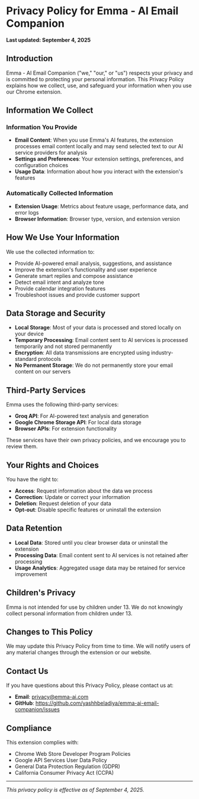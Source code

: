 # Privacy Policy for Emma - AI Email Companion

**Last updated: September 4, 2025**

## Introduction

Emma - AI Email Companion ("we," "our," or "us") respects your privacy and is committed to protecting your personal information. This Privacy Policy explains how we collect, use, and safeguard your information when you use our Chrome extension.

## Information We Collect

### Information You Provide
- **Email Content**: When you use Emma's AI features, the extension processes email content locally and may send selected text to our AI service providers for analysis
- **Settings and Preferences**: Your extension settings, preferences, and configuration choices
- **Usage Data**: Information about how you interact with the extension's features

### Automatically Collected Information
- **Extension Usage**: Metrics about feature usage, performance data, and error logs
- **Browser Information**: Browser type, version, and extension version

## How We Use Your Information

We use the collected information to:
- Provide AI-powered email analysis, suggestions, and assistance
- Improve the extension's functionality and user experience
- Generate smart replies and compose assistance
- Detect email intent and analyze tone
- Provide calendar integration features
- Troubleshoot issues and provide customer support

## Data Storage and Security

- **Local Storage**: Most of your data is processed and stored locally on your device
- **Temporary Processing**: Email content sent to AI services is processed temporarily and not stored permanently
- **Encryption**: All data transmissions are encrypted using industry-standard protocols
- **No Permanent Storage**: We do not permanently store your email content on our servers

## Third-Party Services

Emma uses the following third-party services:
- **Groq API**: For AI-powered text analysis and generation
- **Google Chrome Storage API**: For local data storage
- **Browser APIs**: For extension functionality

These services have their own privacy policies, and we encourage you to review them.

## Your Rights and Choices

You have the right to:
- **Access**: Request information about the data we process
- **Correction**: Update or correct your information
- **Deletion**: Request deletion of your data
- **Opt-out**: Disable specific features or uninstall the extension

## Data Retention

- **Local Data**: Stored until you clear browser data or uninstall the extension
- **Processing Data**: Email content sent to AI services is not retained after processing
- **Usage Analytics**: Aggregated usage data may be retained for service improvement

## Children's Privacy

Emma is not intended for use by children under 13. We do not knowingly collect personal information from children under 13.

## Changes to This Policy

We may update this Privacy Policy from time to time. We will notify users of any material changes through the extension or our website.

## Contact Us

If you have questions about this Privacy Policy, please contact us at:
- **Email**: privacy@emma-ai.com
- **GitHub**: https://github.com/yashhbeladiya/emma-ai-email-companion/issues

## Compliance

This extension complies with:
- Chrome Web Store Developer Program Policies
- Google API Services User Data Policy
- General Data Protection Regulation (GDPR)
- California Consumer Privacy Act (CCPA)

---

*This privacy policy is effective as of September 4, 2025.*
